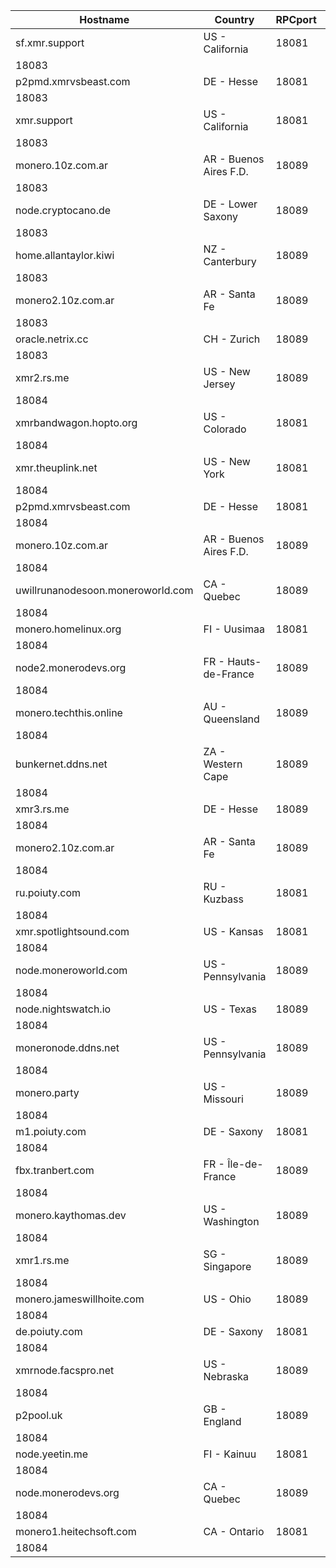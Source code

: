 Hostname | Country | RPCport | P2Pport
--- | --- | --- | ---
sf.xmr.support | US - California | 18081
 | 18083
p2pmd.xmrvsbeast.com | DE - Hesse | 18081
 | 18083
xmr.support | US - California | 18081
 | 18083
monero.10z.com.ar | AR - Buenos Aires F.D. | 18089
 | 18083
node.cryptocano.de | DE - Lower Saxony | 18089
 | 18083
home.allantaylor.kiwi | NZ - Canterbury | 18089
 | 18083
monero2.10z.com.ar | AR - Santa Fe | 18089
 | 18083
oracle.netrix.cc | CH - Zurich | 18089
 | 18083
xmr2.rs.me | US - New Jersey | 18089
 | 18084
xmrbandwagon.hopto.org | US - Colorado | 18081
 | 18084
xmr.theuplink.net | US - New York | 18081
 | 18084
p2pmd.xmrvsbeast.com | DE - Hesse | 18081
 | 18084
monero.10z.com.ar | AR - Buenos Aires F.D. | 18089
 | 18084
uwillrunanodesoon.moneroworld.com | CA - Quebec | 18089
 | 18084
monero.homelinux.org | FI - Uusimaa | 18081
 | 18084
node2.monerodevs.org | FR - Hauts-de-France | 18089
 | 18084
monero.techthis.online | AU - Queensland | 18089
 | 18084
bunkernet.ddns.net | ZA - Western Cape | 18089
 | 18084
xmr3.rs.me | DE - Hesse | 18089
 | 18084
monero2.10z.com.ar | AR - Santa Fe | 18089
 | 18084
ru.poiuty.com | RU - Kuzbass | 18081
 | 18084
xmr.spotlightsound.com | US - Kansas | 18081
 | 18084
node.moneroworld.com | US - Pennsylvania | 18089
 | 18084
node.nightswatch.io | US - Texas | 18089
 | 18084
moneronode.ddns.net | US - Pennsylvania | 18089
 | 18084
monero.party | US - Missouri | 18089
 | 18084
m1.poiuty.com | DE - Saxony | 18081
 | 18084
fbx.tranbert.com | FR - Île-de-France | 18089
 | 18084
monero.kaythomas.dev | US - Washington | 18089
 | 18084
xmr1.rs.me | SG - Singapore | 18089
 | 18084
monero.jameswillhoite.com | US - Ohio | 18089
 | 18084
de.poiuty.com | DE - Saxony | 18081
 | 18084
xmrnode.facspro.net | US - Nebraska | 18089
 | 18084
p2pool.uk | GB - England | 18089
 | 18084
node.yeetin.me | FI - Kainuu | 18081
 | 18084
node.monerodevs.org | CA - Quebec | 18089
 | 18084
monero1.heitechsoft.com | CA - Ontario | 18081
 | 18084
